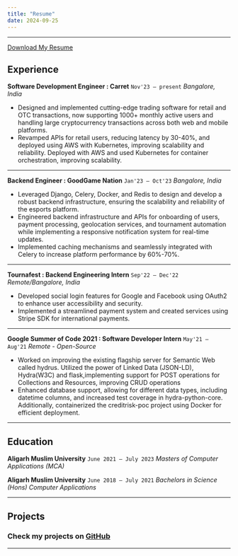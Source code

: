 ```yaml
---
title: "Resume"
date: 2024-09-25
---
```


---

[Download My Resume](https://drive.google.com/file/d/13kAr73sJxbyq-Yl15JtY474i6htev0i4/view?usp=sharing)


## Experience

**Software Development Engineer : Carret**                                         `Nov'23 – present`
_Bangalore, India_

- Designed and implemented cutting-edge trading software for retail and OTC transactions, now supporting 1000+ monthly active users and handling large cryptocurrency transactions across both web and mobile platforms.
- Revamped APIs for retail users, reducing latency by 30-40%, and deployed using AWS with Kubernetes, improving scalability and reliability. Deployed with AWS and used Kubernetes for container orchestration, improving scalability.

---

**Backend Engineer : GoodGame Nation**                                         `Jan'23 – Oct'23`
_Bangalore, India_

- Leveraged Django, Celery, Docker, and Redis to design and develop a robust backend infrastructure, ensuring the scalability and reliability of the esports platform.
- Engineered backend infrastructure and APIs for onboarding of users, payment processing, geolocation services, and tournament automation while implementing a responsive notification system for real-time updates.
- Implemented caching mechanisms and seamlessly integrated with Celery to increase platform performance by 60%-70%.

---

**Tournafest : Backend Engineering Intern**                                    `Sep'22 – Dec'22`
_Remote/Bangalore, India_

- Developed social login features for Google and Facebook using OAuth2 to enhance user accessibility and security.
- Implemented a streamlined payment system and created services using Stripe SDK for international payments.

---

**Google Summer of Code 2021 : Software Developer Intern**                                    `May'21 – Aug'21`
_Remote - Open-Source_

- Worked on improving the existing flagship server for Semantic Web called hydrus. Utilized the power of Linked Data (JSON-LD), Hydra(W3C) and flask,implementing support for POST operations for Collections and Resources, improving CRUD operations
- Enhanced database support, allowing for different data types, including datetime columns, and increased test coverage in
hydra-python-core. Additionally, containerized the creditrisk-poc project using Docker for efficient deployment.

---

## Education

**Aligarh Muslim University**                                                  `June 2021 – July 2023`
_Masters of Computer Applications (MCA)_

**Aligarh Muslim University**                                                  `June 2018 – July 2021`
_Bachelors in Science (Hons) Computer Applications_

---

## Projects

### Check my projects on [GitHub](https://github.com/farazkhanfk7)
---
